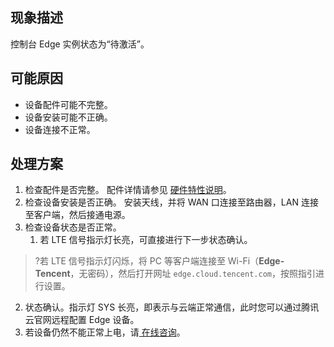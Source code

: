 ## 现象描述
控制台 Edge 实例状态为“待激活”。 

## 可能原因
- 设备配件可能不完整。
- 设备安装可能不正确。
- 设备连接不正常。

## 处理方案
1. 检查配件是否完整。
   配件详情请参见 [硬件特性说明](https://cloud.tencent.com/document/product/1277/47251)。
2. 检查设备安装是否正确。
  安装天线，并将 WAN 口连接至路由器，LAN 连接至客户端，然后接通电源。
3. 检查设备状态是否正常。
   1. 若 LTE 信号指示灯长亮，可直接进行下一步状态确认。
>?若 LTE 信号指示灯闪烁，将 PC 等客户端连接至 Wi-Fi（**Edge-Tencent**，无密码），然后打开网址 `edge.cloud.tencent.com`，按照指引进行设置。
>
   2. 状态确认。指示灯 SYS 长亮，即表示与云端正常通信，此时您可以通过腾讯云官网远程配置 Edge 设备。
   3. 若设备仍然不能正常上电，请[ 在线咨询](https://cloud.tencent.com/online-service?from=connect-us)。
